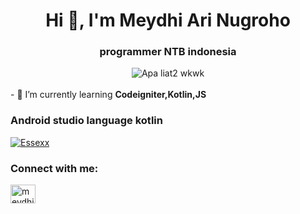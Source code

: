 <h1 align="center">Hi 👋, I'm Meydhi Ari Nugroho</h1>
<h3 align="center">programmer NTB indonesia</h3>
<div align="center">
    <img src="https://camo.githubusercontent.com/4d11245ad6031ca162ad33222f37868bcb3ac0a24e8c20dde7a70267e52d3954/68747470733a2f2f646f6b692e6173736574732e756e7468726f74746c65642e696f2f6d6973632f737567676573746976652f63756c74757265642e676966" alt="Apa liat2 wkwk">
</div>
<br>
- 🌱 I’m currently learning <strong>Codeigniter,Kotlin,JS</strong>
<h3 align="left">Android studio language kotlin</h3>
<div align="left">
    <a href='https://postimg.cc/XBg9d57p' target='_blank'><img src='https://i.postimg.cc/XBg9d57p/Screenshot-189.png' alt='Essexx'/></a>
</div>
<h3 align="left">Connect with me:</h3>
<p align="left">
    <a href="https://instagram.com/meydhi_782" target="_blank">
        <img align="center" src="https://raw.githubusercontent.com/rahuldkjain/github-profile-readme-generator/master/src/images/icons/Social/instagram.svg" alt="meydhi_782" height="30" width="40" />
    </a>
</p>
